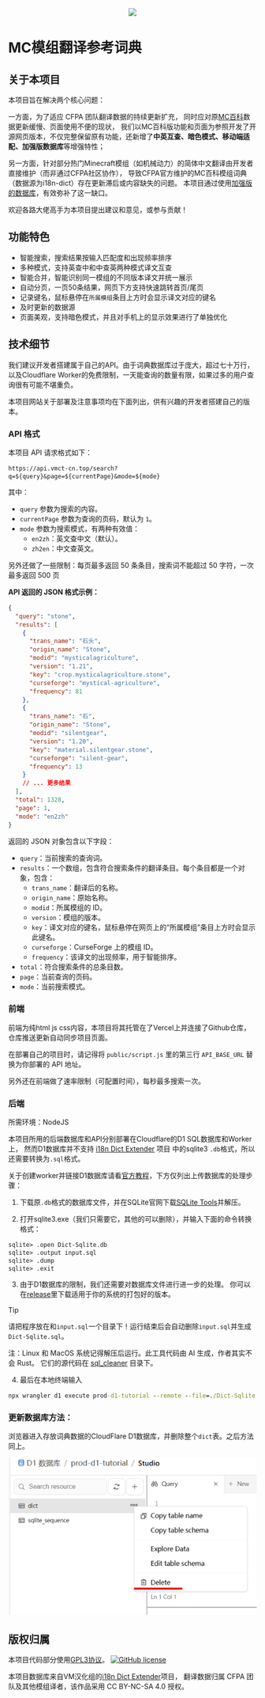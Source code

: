 <div align="center">
<img height="150" src="public/favicon.ico"/>
</div>

# MC模组翻译参考词典

## 关于本项目

本项目旨在解决两个核心问题：

一方面，为了适应 CFPA 团队翻译数据的持续更新扩充，
同时应对原[MC百科](https://dict.mcmod.cn/)数据更新缓慢、页面使用不便的现状，
我们以MC百科版功能和页面为参照开发了开源网页版本，不仅完整保留原有功能，还新增了**中英互查、暗色模式、移动端适配、加强版数据库**等增强特性；

另一方面，针对部分热门Minecraft模组（如机械动力）的简体中文翻译由开发者直接维护（而非通过CFPA社区协作），
导致CFPA官方维护的MC百科模组词典（数据源为i18n-dict）存在更新滞后或内容缺失的问题。
本项目通过使用[加强版的数据库](https://github.com/VM-Chinese-translate-group/i18n-Dict-Extender)，有效弥补了这一缺口。

欢迎各路大佬高手为本项目提出建议和意见，或参与贡献！

## 功能特色

- 智能搜索，搜索结果按输入匹配度和出现频率排序
- 多种模式，支持英查中和中查英两种模式译文互查
- 智能合并，智能识别同一模组的不同版本译文并统一展示
- 自动分页，一页50条结果，网页下方支持快速跳转首页/尾页
- 记录键名，鼠标悬停在`所属模组`条目上方时会显示译文对应的键名
- 及时更新的数据源
- 页面美观，支持暗色模式，并且对手机上的显示效果进行了单独优化

## 技术细节

我们建议开发者搭建属于自己的API。由于词典数据库过于庞大，超过七十万行，
以及Cloudflare Worker的免费限制，一天能查询的数量有限，如果过多的用户查询很有可能不堪重负。

本项目网站关于部署及注意事项均在下面列出，供有兴趣的开发者搭建自己的版本。

### API 格式

本项目 API 请求格式如下：

```
https://api.vmct-cn.top/search?q=${query}&page=${currentPage}&mode=${mode}
```

其中：

  * `query` 参数为搜索的内容。
  * `currentPage` 参数为查询的页码，默认为 `1`。
  * `mode` 参数为搜索模式，有两种有效值：
      * `en2zh`：英文查中文（默认）。
      * `zh2en`：中文查英文。

另外还做了一些限制：每页最多返回 50 条条目，搜索词不能超过 50 字符，一次最多返回 500 页

**API 返回的 JSON 格式示例：**

```json
{
  "query": "stone",
  "results": [
    {
      "trans_name": "石头",
      "origin_name": "Stone",
      "modid": "mysticalagriculture",
      "version": "1.21",
      "key": "crop.mysticalagriculture.stone",
      "curseforge": "mystical-agriculture",
      "frequency": 81
    },
    {
      "trans_name": "石",
      "origin_name": "Stone",
      "modid": "silentgear",
      "version": "1.20",
      "key": "material.silentgear.stone",
      "curseforge": "silent-gear",
      "frequency": 13
    }
    // ... 更多结果
  ],
  "total": 1328,
  "page": 1,
  "mode": "en2zh"
}
```

返回的 JSON 对象包含以下字段：

  * `query`：当前搜索的查询词。
  * `results`：一个数组，包含符合搜索条件的翻译条目。每个条目都是一个对象，包含：
      * `trans_name`：翻译后的名称。
      * `origin_name`：原始名称。
      * `modid`：所属模组的 ID。
      * `version`：模组的版本。
      * `key`：译文对应的键名，鼠标悬停在网页上的“所属模组”条目上方时会显示此键名。
      * `curseforge`：CurseForge 上的模组 ID。
      * `frequency`：该译文的出现频率，用于智能排序。
  * `total`：符合搜索条件的总条目数。
  * `page`：当前查询的页码。
  * `mode`：当前搜索模式。

### 前端

前端为纯html js css内容，本项目将其托管在了Vercel上并连接了Github仓库，仓库推送更新自动同步项目页面。

在部署自己的项目时，请记得将 `public/script.js` 里的第三行 `API_BASE_URL` 替换为你部署的 API 地址。

另外还在前端做了速率限制（可配置时间），每秒最多搜索一次。

### 后端

所需环境：NodeJS

本项目所用的后端数据库和API分别部署在Cloudflare的D1 SQL数据库和Worker上，
然而D1数据库并不支持 [i18n Dict Extender](https://github.com/VM-Chinese-translate-group/i18n-Dict-Extender) 项目
中的sqlite3 `.db`格式，所以还需要转换为`.sql`格式。

关于创建worker并链接D1数据库请看[官方教程](https://developers.cloudflare.com/d1/get-started/)，下方仅列出上传数据库的处理步骤：

1. 下载原`.db`格式的数据库文件，并在SQLite官网下载[SQLite Tools](https://www.sqlite.org/2025/sqlite-tools-win-x64-3500200.zip)并解压。

2. 打开sqlite3.exe（我们只需要它，其他的可以删除），并输入下面的命令转换格式：

```
sqlite> .open Dict-Sqlite.db
sqlite> .output input.sql
sqlite> .dump
sqlite> .exit
```

3. 由于D1数据库的限制，我们还需要对数据库文件进行进一步的处理。
你可以在[release](https://github.com/Wulian233/mcmod-translation-dict/releases/tag/sql_cleaner)里下载适用于你的系统的打包好的版本。

> [!TIP]
> 请把程序放在和`input.sql`一个目录下！运行结束后会自动删除`input.sql`并生成`Dict-Sqlite.sql`。
>
> 注：Linux 和 MacOS 系统记得解压后运行。此工具代码由 AI 生成，作者其实不会 Rust。
> 它们的源代码在 [sql_cleaner](sql_cleaner/) 目录下。

4. 最后在本地终端输入

```cmd
npx wrangler d1 execute prod-d1-tutorial --remote --file=./Dict-Sqlite.sql
```

### 更新数据库方法：

浏览器进入存放词典数据的CloudFlare D1数据库，并删除整个`dict`表。之后方法同上。

![截图](cloudflare.png)

## 版权归属

本项目代码部分使用[GPL3协议](LICENSE.md)。
[![GitHub license](https://img.shields.io/github/license/Wulian233/mcmod-translation-dict?style=flat-square)](LICENSE.md)

本项目数据库来自VM汉化组的[i18n Dict Extender](https://github.com/VM-Chinese-translate-group/i18n-Dict-Extender)项目，
翻译数据归属 CFPA 团队及其他模组译者，该作品采用 CC BY-NC-SA 4.0 授权。

